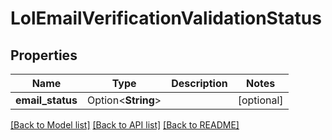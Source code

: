 # LolEmailVerificationValidationStatus

## Properties

Name | Type | Description | Notes
------------ | ------------- | ------------- | -------------
**email_status** | Option<**String**> |  | [optional]

[[Back to Model list]](../README.md#documentation-for-models) [[Back to API list]](../README.md#documentation-for-api-endpoints) [[Back to README]](../README.md)



